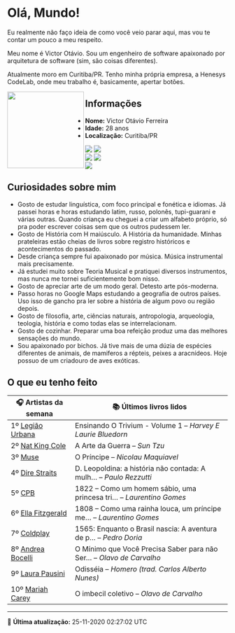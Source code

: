 # Olá, Mundo!

Eu realmente não faço ideia de como você veio parar aqui, mas vou te contar um pouco a meu respeito.

Meu nome é Victor Otávio. Sou um engenheiro de software apaixonado por arquitetura de software (sim, são coisas diferentes).

Atualmente moro em Curitiba/PR. Tenho minha própria empresa, a Henesys CodeLab, onde meu trabalho é, basicamente, apertar botões.

<img align="left" src="https://github.com/vctrtvfrrr/vctrtvfrrr/raw/master/octocat.png" alt="" width="175" />

## Informações

- **Nome:** Victor Otávio Ferreira
- **Idade:** 28 anos
- **Localização:** Curitiba/PR

[![](https://img.shields.io/badge/LinkedIn-victorotavio-blue)](https://www.linkedin.com/in/victorotavio/) [![](https://img.shields.io/badge/Twitter-@vctrtvfrrr-blue)](https://twitter.com/vctrtvfrrr)  
[![](https://img.shields.io/badge/GitHub-vctrtvfrrr-24292e)](https://github.com/vctrtvfrrr) [![](https://img.shields.io/badge/GitLab-vctrtvfrrr-ec5d16)](https://gitlab.com/vctrtvfrrr)  
[![](https://img.shields.io/badge/Email-victor@otavioferreira.com.br-red)](mailto:victor@otavioferreira.com.br)  

## Curiosidades sobre mim

-   Gosto de estudar linguística, com foco principal e fonética e idiomas. Já passei horas e horas estudando latim, russo, polonês, tupi-guarani e várias outras. Quando criança eu cheguei a criar um alfabeto próprio, só pra poder escrever coisas sem que os outros pudessem ler.
-   Gosto de História com H maiúsculo. A História da humanidade. Minhas prateleiras estão cheias de livros sobre registro históricos e acontecimentos do passado.
-   Desde criança sempre fui apaixonado por música. Música instrumental mais precisamente.
-   Já estudei muito sobre Teoria Musical e pratiquei diversos instrumentos, mas nunca me tornei suficientemente bom nisso.
-   Gosto de apreciar arte de um modo geral. Detesto arte pós-moderna.
-   Passo horas no Google Maps estudando a geografia de outros países. Uso isso de gancho pra ler sobre a história de algum povo ou região depois.
-   Gosto de filosofia, arte, ciências naturais, antropologia, arqueologia, teologia, história e como todas elas se interrelacionam.
-   Gosto de cozinhar. Preparar uma boa refeição produz uma das melhores sensações do mundo.
-   Sou apaixonado por bichos. Já tive mais de uma dúzia de espécies diferentes de animais, de mamiferos a répteis, peixes a aracnídeos. Hoje possuo de um criadouro de aves exóticas.


## O que eu tenho feito

|                      🎧 Artistas da semana                       |                      📚 Últimos livros lidos                      |
|------------------------------------------------------------------|-------------------------------------------------------------------|
| 1º [Legião Urbana](https://www.last.fm/music/Legi%C3%A3o+Urbana) | Ensinando O Trivium - Volume 1	–	_Harvey E Laurie Bluedorn_         |
| 2º [Nat King Cole](https://www.last.fm/music/Nat+King+Cole)      | A Arte da Guerra	–	_Sun Tzu_                                        |
| 3º [Muse](https://www.last.fm/music/Muse)                        | O Príncipe	–	_Nicolau Maquiavel_                                    |
| 4º [Dire Straits](https://www.last.fm/music/Dire+Straits)        | D. Leopoldina: a história não contada: A mulh…	–	_Paulo Rezzutti_   |
| 5º [CPB](https://www.last.fm/music/CPB)                          | 1822 – Como um homem sábio, uma princesa tri…	–	_Laurentino Gomes_  |
| 6º [Ella Fitzgerald](https://www.last.fm/music/Ella+Fitzgerald)  | 1808 – Como uma rainha louca, um príncipe me…	–	_Laurentino Gomes_  |
| 7º [Coldplay](https://www.last.fm/music/Coldplay)                | 1565: Enquanto o Brasil nascia: A aventura de p…	–	_Pedro Doria_    |
| 8º [Andrea Bocelli](https://www.last.fm/music/Andrea+Bocelli)    | O Mínimo que Você Precisa Saber para não Ser…	–	_Olavo de Carvalho_ |
| 9º [Laura Pausini](https://www.last.fm/music/Laura+Pausini)      | Odisséia	–	_Homero (trad. Carlos Alberto Nunes)_                    |
| 10º [Mariah Carey](https://www.last.fm/music/Mariah+Carey)       | O imbecil coletivo	–	_Olavo de Carvalho_                            |


---

🚀 **Última atualização:** 25-11-2020 02:27:02 UTC